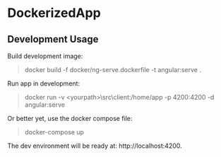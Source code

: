 # DockerizedApp

## Development Usage

Build development image:
> docker build -f docker/ng-serve.dockerfile -t angular:serve .

Run app in development:
> docker run -v <yourpath\>\src\client:/home/app -p 4200:4200 -d angular:serve

Or better yet, use the docker compose file:
> docker-compose up

The dev environment will be ready at: http://localhost:4200.
